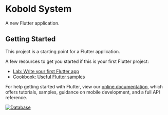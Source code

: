 # Kobold System

A new Flutter application.

## Getting Started

This project is a starting point for a Flutter application.

A few resources to get you started if this is your first Flutter project:

- [Lab: Write your first Flutter app](https://flutter.dev/docs/get-started/codelab)
- [Cookbook: Useful Flutter samples](https://flutter.dev/docs/cookbook)

For help getting started with Flutter, view our
[online documentation](https://flutter.dev/docs), which offers tutorials,
samples, guidance on mobile development, and a full API reference.


[![_Database_](https://docs.google.com/spreadsheets/d/e/2PACX-1vQ9hdR9ifedXia8tUNyJzo6H73ktED3Rcy4RUk6n2EptBkAeILZoTINFxNlQJg6CVfb11-hv9dBY2tQ/pubhtml?gid=0&single=true)](https://docs.google.com/spreadsheets/d/e/2PACX-1vQ9hdR9ifedXia8tUNyJzo6H73ktED3Rcy4RUk6n2EptBkAeILZoTINFxNlQJg6CVfb11-hv9dBY2tQ/pubhtml?gid=0&single=true)

